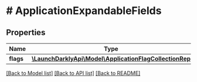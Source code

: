 # # ApplicationExpandableFields

## Properties

Name | Type | Description | Notes
------------ | ------------- | ------------- | -------------
**flags** | [**\LaunchDarklyApi\Model\ApplicationFlagCollectionRep**](ApplicationFlagCollectionRep.md) |  | [optional]

[[Back to Model list]](../../README.md#models) [[Back to API list]](../../README.md#endpoints) [[Back to README]](../../README.md)
